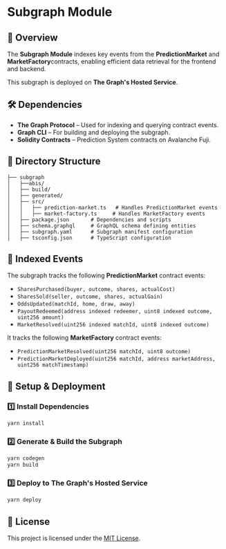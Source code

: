 # Subgraph Module

## 📜 Overview
The **Subgraph Module** indexes key events from the **PredictionMarket** and **MarketFactory**contracts, enabling efficient data retrieval for the frontend and backend.

This subgraph is deployed on **The Graph's Hosted Service**.

## 🛠 Dependencies
- **The Graph Protocol** – Used for indexing and querying contract events.
- **Graph CLI** – For building and deploying the subgraph.
- **Solidity Contracts** – Prediction System contracts on Avalanche Fuji.

## 📂 Directory Structure
```
├── subgraph
│   ├──abis/
│   ├── build/
│   ├── generated/
│   ├── src/
│   │   ├── prediction-market.ts   # Handles PredictionMarket events
│   │   ├── market-factory.ts     # Handles MarketFactory events
│   ├── package.json       # Dependencies and scripts
│   ├── schema.graphql     # GraphQL schema defining entities
│   ├── subgraph.yaml      # Subgraph manifest configuration
│   ├── tsconfig.json      # TypeScript configuration
```

## 🔑 Indexed Events
The subgraph tracks the following **PredictionMarket** contract events:
- `SharesPurchased(buyer, outcome, shares, actualCost)`
- `SharesSold(seller, outcome, shares, actualGain)`
- `OddsUpdated(matchId, home, draw, away)`
- `PayoutRedeemed(address indexed redeemer, uint8 indexed outcome, uint256 amount)`
- `MarketResolved(uint256 indexed matchId, uint8 indexed outcome)`

It tracks the following **MarketFactory** contract events: 
- `PredictionMarketResolved(uint256 matchId, uint8 outcome)`
- `PredictionMarketDeployed(uint256 matchId, address marketAddress, uint256 matchTimestamp)`

## 🚀 Setup & Deployment

### 1️⃣ Install Dependencies
```bash
yarn install
```

### 2️⃣ Generate & Build the Subgraph
```bash
yarn codegen
yarn build
```

### 3️⃣ Deploy to The Graph's Hosted Service
```bash
yarn deploy
```

## 📄 License
This project is licensed under the [MIT License](LICENSE).
